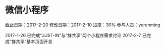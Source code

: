 # 微信小程序
截止日期：2017-2-20 
修改日期：2017-2-10 
进度：30% 
参与人员：yerenming

2017-1-26 已完成“JUST-IN”与“群共享”两个小程序需求讨论
2017-2-7 已完成“群共享”基本页面开发
